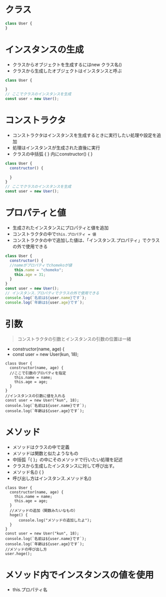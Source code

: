 # クラス
```js
class User {
}
```
# インスタンスの生成
- クラスからオブジェクトを生成するにはnew クラス名()
- クラスから生成したオブジェクトはインスタンスと呼ぶ
```js
class User {
  
}
// ここでクラスのインスタンスを生成
const user = new User();
```
# コンストラクタ
- コンストラクタはインスタンスを生成するときに実行したい処理や設定を追加
- 処理はインスタンスが生成された直後に実行
- クラスの中括弧 { } 内にconstructor() { }
```js
class User {
  constructor() {
  
  }
}
// ここでクラスのインスタンスを生成
const user = new User();
```

# プロパティと値
- 生成されたインスタンスにプロパティと値を追加
- コンストラクタの中で`this.プロパティ = 値`
- コンストラクタの中で追加した値は、「インスタンス.プロパティ」でクラスの外で使用できる
```js
class User {
  constructor() {
  //nameがプロパティでchomekoが値
    this.name = "chomeko";
    this.age = 31;
  }
}
const user = new User();
// インスタンス.プロパティでクラスの外で使用できる
console.log(`名前は${user.name}です`);
console.log(`年齢は${user.age}です`);
```
# 引数
>コンストラクタの引数とインスタンスの引数の位置は一緒

- constructor(name, age) {
- const user = new User(kun, 18);
```
class User {
  constructor(name, age) {
  //ここで引数のプロパティを指定
    this.name = name;
    this.age = age;
  }
}
//インスタンスの引数に値を入れる
const user = new User("kun", 18);
console.log(`名前は${user.name}です`);
console.log(`年齢は${user.age}です`);
```

# メソッド
- メソッドはクラスの中で定義
- メソッドは関数と似たようなもの
- 中括弧「{ }」の中にそのメソッドで行いたい処理を記述
- クラスから生成したインスタンスに対して呼び出す。
- メソッド名() { }
- 呼び出し方はインスタンス.メソッド名()
```
class User {
  constructor(name, age) {
    this.name = name;
    this.age = age;
  }
  //メソッドの追加（関数みたいなもの）
  hoge() {
      console.log("メソッドの追加したよ");
  }
}
const user = new User("kun", 18);
console.log(`名前は${user.name}です`);
console.log(`年齢は${user.age}です`);
//メソッドの呼び出し方
user.hoge();
```
# メソッド内でインスタンスの値を使用
- this.プロパティ名

